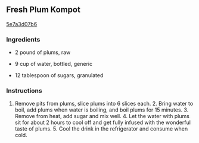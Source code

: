 ## Fresh Plum Kompot

[5e7a3d07b6](http://tastykitchen.com/recipes/drinks/fresh-plum-kompot/)

### Ingredients

 - 2 pound of plums, raw

 - 9 cup of water, bottled, generic

 - 12 tablespoon of sugars, granulated

### Instructions

1. Remove pits from plums, slice plums into 6 slices each. 2. Bring water to boil, add plums when water is boiling, and boil plums for 15 minutes. 3. Remove from heat, add sugar and mix well. 4. Let the water with plums sit for about 2 hours to cool off and get fully infused with the wonderful taste of plums. 5. Cool the drink in the refrigerator and consume when cold.